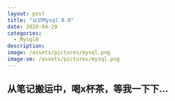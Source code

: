 ```yaml
---
layout: post
title: "认识Mysql 8.0"
date: 2020-04-29
categories:
  - Mysql8
description:
image: /assets/pictures/mysql.png
image-sm: /assets/pictures/mysql.png
---
```


## 从笔记搬运中，喝x杯茶，等我一下下...
